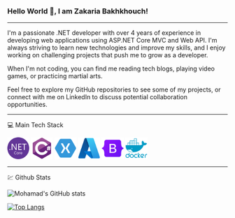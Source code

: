 ### Hello World 👋, I am Zakaria Bakhkhouch!

---
I'm a passionate .NET developer with over 4 years of experience in developing web applications using ASP.NET Core MVC and Web API. I'm always striving to learn new technologies and improve my skills, and I enjoy working on challenging projects that push me to grow as a developer.

When I'm not coding, you can find me reading tech blogs, playing video games, or practicing martial arts.

Feel free to explore my GitHub repositories to see some of my projects, or connect with me on LinkedIn to discuss potential collaboration opportunities.

---
💻 Main Tech Stack

<img src="https://github.com/devicons/devicon/blob/master/icons/dotnetcore/dotnetcore-original.svg" alt="dotnet logo" width="50" height="50" /> <img src="https://github.com/devicons/devicon/blob/master/icons/csharp/csharp-original.svg" alt="csharp logo" width="50" height="50" /> <img 
src="https://github.com/devicons/devicon/blob/master/icons/xamarin/xamarin-original.svg" alt="csharp logo" width="50" height="50" /> <img 
src="https://github.com/devicons/devicon/blob/master/icons/azure/azure-original.svg" alt="csharp logo" width="50" height="50" /> <img
src="https://github.com/devicons/devicon/blob/master/icons/bootstrap/bootstrap-original.svg" alt="csharp logo" width="50" height="50" /> <img
src="https://github.com/devicons/devicon/blob/master/icons/docker/docker-plain-wordmark.svg" alt="csharp logo" width="50" height="50" /> 

---
💹 Github Stats

![Mohamad's GitHub stats](https://github-readme-stats.vercel.app/api?username=ZakariaBakhkhouch&show_icons=true&theme=radical)

[![Top Langs](https://github-readme-stats.vercel.app/api/top-langs/?username=ZakariaBakhkhouch&theme=radical)](https://github.com/anuraghazra/github-readme-stats)

